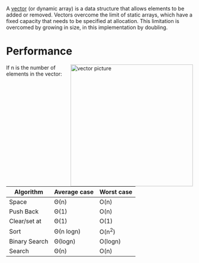 A [vector](https://en.wikipedia.org/wiki/Dynamic_array) (or dynamic array) is a data structure that allows elements to be added or removed. Vectors overcome the limit of static arrays, which have a fixed capacity that needs to be specified at allocation. This limitation is overcomed by growing in size, in this implementation by doubling.

# Performance
<img align="right" width=330 alt="vector picture" src="https://www.interviewcake.com/images/svgs/dynamic_arrays__capacity_size_end_index.svg?bust=210">

If n is the number of elements in the vector:

Algorithm     | Average case  | Worst case
----------    | -------       | ----------
Space	      | Θ(n)	      | O(n)
Push Back     | Θ(1)	      | O(n)
Clear/set at  | Θ(1)	      | O(1)
Sort          | Θ(n logn)     | O(n<sup>2</sup>)
Binary Search |	Θ(logn)       | O(logn)
Search        | Θ(n)          | O(n)

